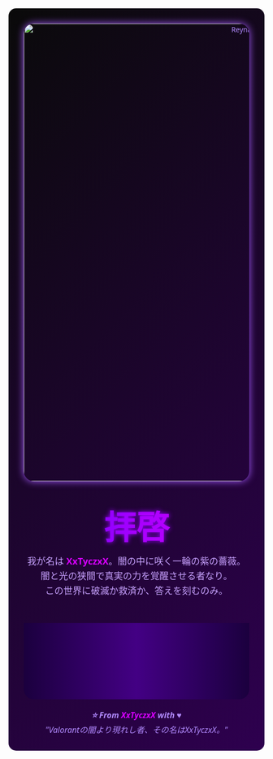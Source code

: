 <div align="center" style="background: linear-gradient(135deg, #0a0a0a, #2e004f); padding: 30px; border-radius: 15px; color: #b28aff; font-family: 'Segoe UI', Tahoma, Geneva, Verdana, sans-serif;">

  <!-- ReynaのGIF（Valorant） -->
  <img src="https://media.giphy.com/media/V1Q5YsCQr5XsE/giphy.gif" alt="Reyna Valorant" width="900" style="border-radius: 20px; box-shadow: 0 0 15px #a55aff;" />

  <!-- 拝啓のグラデーション -->
  <h1 style="
    font-size: 64px; 
    font-weight: 900; 
    margin: 40px 0 10px;
    background: linear-gradient(90deg, #5c00ff, #a700ff, #d600ff);
    -webkit-background-clip: text;
    -webkit-text-fill-color: transparent;
    filter: drop-shadow(0 0 5px #9a00ff);
    user-select: none;
  ">拝啓</h1>

  <!-- 自己紹介 -->
  <div style="color: #c8a2ff; font-size: 18px; max-width: 700px; line-height: 1.6; margin-bottom: 50px;">
    我が名は <span style="color:#d600ff; font-weight:bold;">XxTyczxX</span>。闇の中に咲く一輪の紫の薔薇。<br>
    闇と光の狭間で真実の力を覚醒させる者なり。<br>
    この世界に破滅か救済か、答えを刻むのみ。
  </div>

  <!-- 下部の波打つ黒紫グラデ -->
  <div style="
    width: 100%;
    height: 150px;
    background: linear-gradient(270deg, #1b003e, #430084, #1b003e);
    border-radius: 0 0 20px 20px;
    animation: twinkle 3s ease-in-out infinite alternate;
  "></div>

  <!-- 署名 -->
  <div style="margin-top: 20px; color:#b28aff; font-size: 16px; font-style: italic; user-select: none;">
    <strong>⭐ From <span style="color:#d600ff;">XxTyczxX</span> with &hearts;</strong><br>
    <em>"Valorantの闇より現れし者、その名はXxTyczxX。"</em>
  </div>

  <style>
    @keyframes twinkle {
      0% { filter: brightness(1); }
      50% { filter: brightness(1.3); }
      100% { filter: brightness(1); }
    }
  </style>

</div>
